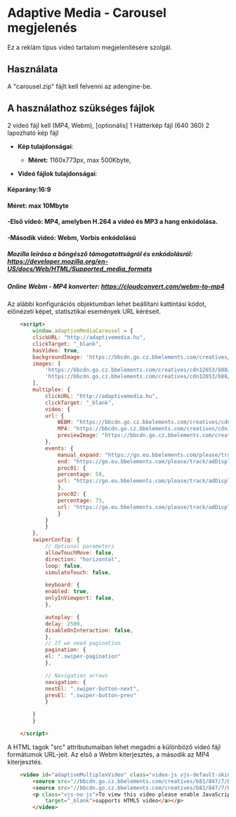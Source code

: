 # Adaptive Media - Carousel megjelenés

Ez a reklám típus videó tartalom megjelenítésére szolgál.

## Használata

A "carousel.zip" fájlt kell felvenni az adengine-be.

## A használathoz szükséges fájlok

2 videó fájl kell (MP4, Webm), [optionális]
1 Háttérkép fájl (640 360)
2 lapozható kép fájl

* **Kép tulajdonságai**:
    * **Méret:** 1160x773px, max 500Kbyte,

* **Videó fájlok tulajdonságai**:
#### Képarány:16:9
#### Méret: max 10Mbyte
#### -Első videó: MP4, amelyben H.264 a videó és MP3 a hang enkódolása. 
#### -Második videó: Webm, Vorbis enkódolású

##### Mozilla leírása a böngésző támogatottságról és enkódolásról: https://developer.mozilla.org/en-US/docs/Web/HTML/Supported_media_formats
##### Online Webm - MP4 konverter: https://cloudconvert.com/webm-to-mp4

Az alábbi konfigurációs objektumban lehet beállítani kattintási kódot, előnézeti képet, statisztikai események URL kéréseit.

```html
    <script>
        window.adaptiveMediaCarousel = {
        clickURL: "http://adaptivemedia.hu",
        clickTarget: "_blank",
        hasVideo: true,
        backgroundImage: 'https://bbcdn.go.cz.bbelements.com/creatives/cdn12653/b88/359/5/b883595/extra/avangerbg_minta_03.fw.png',
        images: [
            'https://bbcdn.go.cz.bbelements.com/creatives/cdn12653/b88/359/5/b883595/extra/avangers2_05.fw.png',
            'https://bbcdn.go.cz.bbelements.com/creatives/cdn12653/b88/359/5/b883595/extra/avangers_tanos_06.fw.png'
        ],
        multiplex: {
            clickURL: "http://adaptivemedia.hu",
            clickTarget: "_blank",
            video: {
            url: {
                WEBM: "https://bbcdn.go.cz.bbelements.com/creatives/cdn12653/b88/359/5/b883595/extra/infinitywar.webm",
                MP4: "https://bbcdn.go.cz.bbelements.com/creatives/cdn12653/b88/359/5/b883595/extra/infinitywar.mp4",
                previewImage: "https://bbcdn.go.cz.bbelements.com/creatives/cdn12653/b88/359/5/b883595/extra/maxresdefault1.jpg"
            },
            events: {
                manual_expand: "https://go.eu.bbelements.com/please/track/adDisplay/campaign/196751/plan/769887/banner/824621/bannerType/9/?",
                end: "https://go.eu.bbelements.com/please/track/adDisplay/campaign/196751/plan/769890/banner/824621/bannerType/9/?",
                proc01: {
                percentage: 50,
                url: "https://go.eu.bbelements.com/please/track/adDisplay/campaign/196751/plan/769882/banner/824621/bannerType/9/?"
                },
                proc02: {
                percentage: 75,
                url: "https://go.eu.bbelements.com/please/track/adDisplay/campaign/196751/plan/769884/banner/824621/bannerType/9/?"
                }
            }
            }
        },
        swiperConfig: {
            // Optional parameters
            allowTouchMove: false,        
            direction: "horizontal",
            loop: false,
            simulateTouch: false,

            keyboard: {
            enabled: true,
            onlyInViewport: false,
            },

            autoplay: {
            delay: 2500,
            disableOnInteraction: false,
            },
            // If we need pagination
            pagination: {
            el: ".swiper-pagination"
            },

            // Navigation arrows
            navigation: {
            nextEl: ".swiper-button-next",
            prevEl: ".swiper-button-prev"
            }

        }
        }

    </script>
```

A <source> HTML tagok "src" attributumaiban lehet megadni a különböző videó fájl formátumok URL-jeit. Az első a Webm kiterjesztés, a második az MP4 kiterjesztés.

```html
    <video id="adaptiveMultiplexVideo" class="video-js vjs-default-skin" controls preload="auto" width="100%" height="100%" data-setup='{ "inactivityTimeout": 0 }' webkit-playsinline playsinline>
        <source src="//bbcdn.go.cz.bbelements.com/creatives/b81/847/7/b818477/extra/egyenesen_at.webm" id="adaptiveMultiplexVideoWEBM" type="video/webm" />
        <source src="//bbcdn.go.cz.bbelements.com/creatives/b81/847/7/b818477/extra/egyenesen_at.mp4" id="adaptiveMultiplexVideoMP4" type="video/mp4" />
        <p class="vjs-no-js">To view this video please enable JavaScript, and consider upgrading to a web browser that <a href="http://videojs.com/html5-video-support/"
            target="_blank">supports HTML5 video</a></p>
        </video>
```
